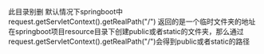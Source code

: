 此目录别删
默认情况下springboot中request.getServletContext().getRealPath("/") 返回的是一个临时文件夹的地址
在springboot项目resource目录下创建public或者static的文件夹，那么通过 request.getServletContext().getRealPath("/")会得到public或者static的路径